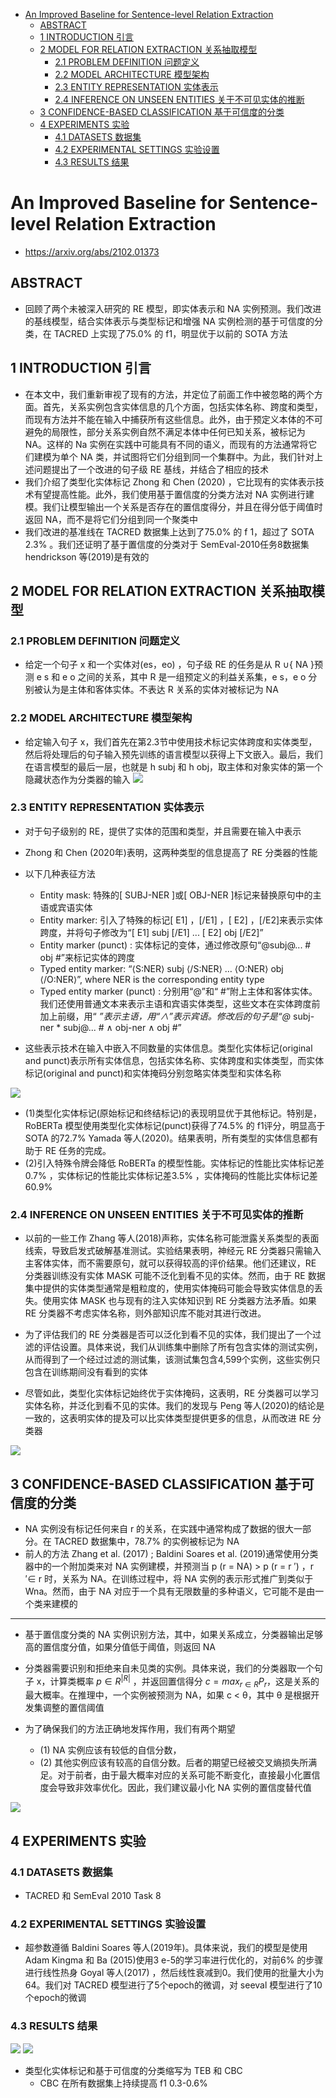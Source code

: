 <!-- TOC -->

- [An Improved Baseline for Sentence-level Relation Extraction](#an-improved-baseline-for-sentence-level-relation-extraction)
  - [ABSTRACT](#abstract)
  - [1 INTRODUCTION 引言](#1-introduction-引言)
  - [2 MODEL FOR RELATION EXTRACTION 关系抽取模型](#2-model-for-relation-extraction-关系抽取模型)
    - [2.1 PROBLEM DEFINITION 问题定义](#21-problem-definition-问题定义)
    - [2.2 MODEL ARCHITECTURE 模型架构](#22-model-architecture-模型架构)
    - [2.3 ENTITY REPRESENTATION 实体表示](#23-entity-representation-实体表示)
    - [2.4 INFERENCE ON UNSEEN ENTITIES 关于不可见实体的推断](#24-inference-on-unseen-entities-关于不可见实体的推断)
  - [3 CONFIDENCE-BASED CLASSIFICATION 基于可信度的分类](#3-confidence-based-classification-基于可信度的分类)
  - [4 EXPERIMENTS 实验](#4-experiments-实验)
    - [4.1 DATASETS 数据集](#41-datasets-数据集)
    - [4.2 EXPERIMENTAL SETTINGS 实验设置](#42-experimental-settings-实验设置)
    - [4.3 RESULTS 结果](#43-results-结果)

<!-- /TOC -->
# An Improved Baseline for Sentence-level Relation Extraction
- https://arxiv.org/abs/2102.01373


## ABSTRACT
- 回顾了两个未被深入研究的 RE 模型，即实体表示和 NA 实例预测。我们改进的基线模型，结合实体表示与类型标记和增强 NA 实例检测的基于可信度的分类，在 TACRED 上实现了75.0% 的 f1，明显优于以前的 SOTA 方法

## 1 INTRODUCTION 引言
- 在本文中，我们重新审视了现有的方法，并定位了前面工作中被忽略的两个方面。首先，关系实例包含实体信息的几个方面，包括实体名称、跨度和类型，而现有方法并不能在输入中捕获所有这些信息。此外，由于预定义本体的不可避免的局限性，部分关系实例自然不满足本体中任何已知关系，被标记为 NA。这样的 Na 实例在实践中可能具有不同的语义，而现有的方法通常将它们建模为单个 NA 类，并试图将它们分组到同一个集群中。为此，我们针对上述问题提出了一个改进的句子级 RE 基线，并结合了相应的技术
- 我们介绍了类型化实体标记 Zhong 和 Chen (2020) ，它比现有的实体表示技术有望提高性能。此外，我们使用基于置信度的分类方法对 NA 实例进行建模。我们让模型输出一个关系是否存在的置信度得分，并且在得分低于阈值时返回 NA，而不是将它们分组到同一个聚类中
- 我们改进的基准线在 TACRED 数据集上达到了75.0% 的 f 1，超过了 SOTA 2.3% 。我们还证明了基于置信度的分类对于 SemEval-2010任务8数据集 hendrickson 等(2019)是有效的

## 2 MODEL FOR RELATION EXTRACTION 关系抽取模型

### 2.1 PROBLEM DEFINITION 问题定义
- 给定一个句子 x 和一个实体对(es，eo) ，句子级 RE 的任务是从 R ∪{ NA }预测 e s 和 e o 之间的关系，其中 R 是一组预定义的利益关系集，e s，e o 分别被认为是主体和客体实体。不表达 R 关系的实体对被标记为 NA

### 2.2 MODEL ARCHITECTURE 模型架构
- 给定输入句子 x，我们首先在第2.3节中使用技术标记实体跨度和实体类型，然后将处理后的句子输入预先训练的语言模型以获得上下文嵌入。最后，我们在语言模型的最后一层，也就是 h subj 和 h obj，取主体和对象实体的第一个隐藏状态作为分类器的输入
![](../../../source/images/462046202101461604.png)

### 2.3 ENTITY REPRESENTATION 实体表示
- 对于句子级别的 RE，提供了实体的范围和类型，并且需要在输入中表示
- Zhong 和 Chen (2020年)表明，这两种类型的信息提高了 RE 分类器的性能
- 以下几种表征方法
  - Entity mask: 特殊的[ SUBJ-NER ]或[ OBJ-NER ]标记来替换原句中的主语或宾语实体
  - Entity marker: 引入了特殊的标记[ E1] ，[/E1] ，[ E2] ，[/E2]来表示实体跨度，并将句子修改为“[ E1] subj [/E1] ... [ E2] obj [/E2]”
  - Entity marker (punct) : 实体标记的变体，通过修改原句“@subj@... # obj #”来标记实体的跨度
  - Typed entity marker:  “⟨S:NER⟩ subj ⟨/S:NER⟩ … ⟨O:NER⟩ obj ⟨/O:NER⟩”, where NER is the corresponding entity type
  - Typed entity marker (punct) : 分别用“@”和“ #”附上主体和客体实体。我们还使用普通文本来表示主语和宾语实体类型，这些文本在实体跨度前加上前缀，用“ *”表示主语，用“∧”表示宾语。修改后的句子是“@* subj-ner * subj@... # ∧ obj-ner ∧ obj #”

- 这些表示技术在输入中嵌入不同数量的实体信息。类型化实体标记(original and punct)表示所有实体信息，包括实体名称、实体跨度和实体类型，而实体标记(original and punct)和实体掩码分别忽略实体类型和实体名称

![](../../../source/images/432843202101431604.png)
- (1)类型化实体标记(原始标记和终结标记)的表现明显优于其他标记。特别是，RoBERTa 模型使用类型化实体标记(punct)获得了74.5% 的 f1评分，明显高于 SOTA 的72.7% Yamada 等人(2020)。结果表明，所有类型的实体信息都有助于 RE 任务的完成。
- (2)引入特殊令牌会降低 RoBERTa 的模型性能。实体标记的性能比实体标记差0.7% ，实体标记的性能比实体标记差3.5% ，实体掩码的性能比实体标记差60.9% 

### 2.4 INFERENCE ON UNSEEN ENTITIES 关于不可见实体的推断
- 以前的一些工作 Zhang 等人(2018)声称，实体名称可能泄露关系类型的表面线索，导致启发式破解基准测试。实验结果表明，神经元 RE 分类器只需输入主客体实体，而不需要原句，就可以获得较高的评价结果。他们还建议，RE 分类器训练没有实体 MASK 可能不泛化到看不见的实体。然而，由于 RE 数据集中提供的实体类型通常是粗粒度的，使用实体掩码可能会导致实体信息的丢失。使用实体 MASK 也与现有的注入实体知识到 RE 分类器方法矛盾。如果 RE 分类器不考虑实体名称，则外部知识库不能对其进行改进。

- 为了评估我们的 RE 分类器是否可以泛化到看不见的实体，我们提出了一个过滤的评估设置。具体来说，我们从训练集中删除了所有包含实体的测试实例，从而得到了一个经过过滤的测试集，该测试集包含4,599个实例，这些实例只包含在训练期间没有看到的实体
- 尽管如此，类型化实体标记始终优于实体掩码，这表明，RE 分类器可以学习实体名称，并泛化到看不见的实体。我们的发现与 Peng 等人(2020)的结论是一致的，这表明实体的提及可以比实体类型提供更多的信息，从而改进 RE 分类器

![](../../../source/images/053605202101051604.png)

## 3 CONFIDENCE-BASED CLASSIFICATION 基于可信度的分类
- NA 实例没有标记任何来自 r 的关系，在实践中通常构成了数据的很大一部分。在 TACRED 数据集中，78.7% 的实例被标记为 NA
- 前人的方法 Zhang et al. (2017) ; Baldini Soares et al. (2019)通常使用分类器中的一个附加类来对 NA 实例建模，并预测当 p (r = NA) > p (r = r ′) ，r ′∈ r 时，关系为 NA。在训练过程中，将 NA 实例的表示形式推广到类似于 Wna。然而，由于 NA 对应于一个具有无限数量的多种语义，它可能不是由一个类来建模的

---
- 基于置信度分类的 NA 实例识别方法，其中，如果关系成立，分类器输出足够高的置信度分值，如果分值低于阈值，则返回 NA
- 分类器需要识别和拒绝来自未见类的实例。具体来说，我们的分类器取一个句子 x，计算类概率 $p ∈ R ^ {| R |}$ ，并返回置信得分 $c = max_{r\in R} P_r$，这是关系的最大概率。在推理中，一个实例被预测为 NA，如果 c < θ，其中 θ 是根据开发集调整的置信阈值

- 为了确保我们的方法正确地发挥作用，我们有两个期望
  - (1) NA 实例应该有较低的自信分数，
  - (2) 其他实例应该有较高的自信分数。后者的期望已经被交叉熵损失所满足。对于前者，由于最大概率对应的关系可能不断变化，直接最小化置信度会导致非效率优化。因此，我们建议最小化 NA 实例的置信度替代值

![](../../../source/images/504250202101501604.png)

## 4 EXPERIMENTS 实验
### 4.1 DATASETS 数据集
- TACRED 和 SemEval 2010 Task 8

### 4.2 EXPERIMENTAL SETTINGS 实验设置
- 超参数遵循 Baldini Soares 等人(2019年)。具体来说，我们的模型是使用 Adam Kingma 和 Ba (2015)使用3 e-5的学习率进行优化的，对前6% 的步骤进行线性热身 Goyal 等人(2017) ，然后线性衰减到0。我们使用的批量大小为64。我们对 TACRED 模型进行了5个epoch的微调，对 seeval 模型进行了10个epoch的微调

### 4.3 RESULTS 结果
![](../../../source/images/474647202101471604.png)
![](../../../source/images/014701202101011604.png)
- 类型化实体标记和基于可信度的分类缩写为 TEB 和 CBC
  - CBC 在所有数据集上持续提高 f1 0.3-0.6%

